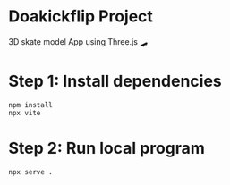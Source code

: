 # Doakickflip Project
3D skate model App using Three.js 🛹

# Step 1: Install dependencies
```npm install``` <br>
```npx vite```

# Step 2: Run local program
```npx serve .```
